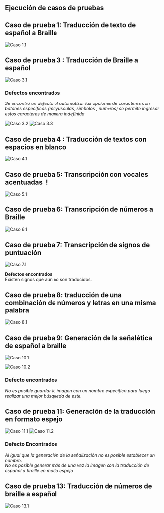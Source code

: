 ## Ejecución de casos de pruebas  
  
## Caso de prueba 1: Traducción de texto de español a Braille

![Caso 1.1](./images/caso1.1.png)  
  
  
  
## Caso de prueba 3 : Traducción de Braille a español

![Caso 3.1](./images/Braile-español.png)

### Defectos encontrados
*Se encontró un defecto al automatizar las opciones de caracteres con botones especificos (mayusculas, simbolos , numeros) se permite ingresar estos caracteres de manera indefinida*
  
![Caso 3.2](./images/caso3.2.png)
![Caso 3.3](./images/caso3.3.png)
  
## Caso de prueba 4 : Traducción de textos con espacios en blanco

  
![Caso 4.1](./images/caso4.1.png)
  
  
## Caso de prueba 5: Transcripción con vocales acentuadas  !

![Caso 5.1](./images/caso5.1.png)

## Caso de prueba 6: Transcripción de números a Braille

![Caso 6.1](./images/caso6.1.png)
  
## Caso de prueba 7: Transcripción de signos de puntuación 
  
![Caso 7.1](./images/caso7.1.png)
  
**Defectos encontrados**  
Existen signos que aún no son traducidos.  
  
  
## Caso de prueba 8: traducción de una combinación de números y letras en una misma palabra  

![Caso 8.1](./images/caso8.1.png)


## Caso de prueba 9: Generación de la señalética de español a braille

![Caso 10.1](./images/caso10.1.png)


  ![Caso 10.2](./images/caso10.2.png)
### Defecto encontrados
  
*No es posible guardar la imagen con un nombre especifico para luego realizar una mejor búsqueda de este.*


## Caso de prueba 11: Generación de la traducción en formato espejo  
  
  ![Caso 11.1](./images/caso11.1.png)
![Caso 11.2](./images/caso11.2.png)


### Defecto Encontrados

*Al igual que la generación de la señalización no es posible establecer un nombre.  
No es posible generar más de una vez la imagen con la traducción de español a braille en modo espejo*

  
## Caso de prueba 13: Traducción de números de braille a español
![Caso 13.1](./images/caso13.1.png)
  
